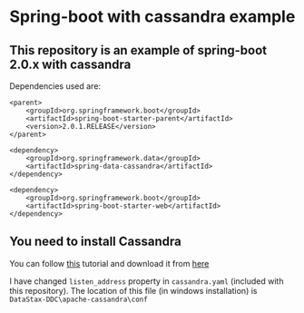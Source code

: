 # Spring-boot with cassandra example

## This repository is an example of spring-boot 2.0.x with cassandra

Dependencies used are:

```
<parent>
	<groupId>org.springframework.boot</groupId>
	<artifactId>spring-boot-starter-parent</artifactId>
	<version>2.0.1.RELEASE</version>
</parent>

<dependency>
	<groupId>org.springframework.data</groupId>
	<artifactId>spring-data-cassandra</artifactId>
</dependency>

<dependency>
	<groupId>org.springframework.boot</groupId>
	<artifactId>spring-boot-starter-web</artifactId>
</dependency>
```

## You need to install Cassandra

You can follow [this](https://www.tutorialspoint.com/cassandra/cassandra_installation.htm) tutorial and download it from [here](http://cassandra.apache.org/)

I have changed `listen_address` property in `cassandra.yaml` (included with this repository). The location of this file (in windows installation) is `DataStax-DDC\apache-cassandra\conf`
